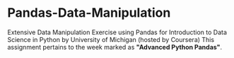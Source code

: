# Pandas-Data-Manipulation
Extensive Data Manipulation Exercise using Pandas for Introduction to Data Science in Python by University of Michigan (hosted by Coursera)
This assignment pertains to the week marked as **"Advanced Python Pandas"**.
